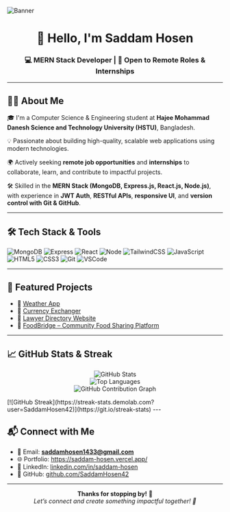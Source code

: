 <!-- GitHub Profile Banner -->
![Banner](https://media.licdn.com/dms/image/v2/D5616AQGgllPXrUCgYA/profile-displaybackgroundimage-shrink_350_1400/B56ZWylhs4GsAc-/0/1742457939783?e=1758153600&v=beta&t=tGDfbZAUEsFs_AsS861Tai3PD22cQJS083Ev_N1P9ck)

<h1 align="center">👋 Hello, I'm Saddam Hosen</h1>
<h3 align="center">💻 MERN Stack Developer | 🚀 Open to Remote Roles & Internships</h3>

---

## 👨‍💻 About Me

🎓 I'm a Computer Science & Engineering student at **Hajee Mohammad Danesh Science and Technology University (HSTU)**, Bangladesh.

💡 Passionate about building high-quality, scalable web applications using modern technologies.

🌍 Actively seeking **remote job opportunities** and **internships** to collaborate, learn, and contribute to impactful projects.

🛠️ Skilled in the **MERN Stack (MongoDB, Express.js, React.js, Node.js)**, with experience in **JWT Auth**, **RESTful APIs**, **responsive UI**, and **version control with Git & GitHub**.

---

## 🛠️ Tech Stack & Tools

![MongoDB](https://img.shields.io/badge/MongoDB-4EA94B?style=for-the-badge&logo=mongodb&logoColor=white)
![Express](https://img.shields.io/badge/Express.js-000000?style=for-the-badge&logo=express&logoColor=white)
![React](https://img.shields.io/badge/React-61DAFB?style=for-the-badge&logo=react&logoColor=black)
![Node](https://img.shields.io/badge/Node.js-339933?style=for-the-badge&logo=node.js&logoColor=white)
![TailwindCSS](https://img.shields.io/badge/Tailwind_CSS-38B2AC?style=for-the-badge&logo=tailwind-css&logoColor=white)
![JavaScript](https://img.shields.io/badge/JavaScript-F7DF1E?style=for-the-badge&logo=javascript&logoColor=black)
![HTML5](https://img.shields.io/badge/HTML5-E34F26?style=for-the-badge&logo=html5&logoColor=white)
![CSS3](https://img.shields.io/badge/CSS3-1572B6?style=for-the-badge&logo=css3&logoColor=white)
![Git](https://img.shields.io/badge/Git-F05032?style=for-the-badge&logo=git&logoColor=white)
![VSCode](https://img.shields.io/badge/VS_Code-007ACC?style=for-the-badge&logo=visual-studio-code&logoColor=white)

---

## 🚀 Featured Projects

- 🔗 [Weather App](https://weather42.netlify.app/)
- 🔗 [Currency Exchanger](https://money-exchange42.netlify.app/)
- 🔗 [Lawyer Directory Website](https://github.com/SaddamHosen42)
- 🔗 [FoodBridge – Community Food Sharing Platform](#)

---

## 📈 GitHub Stats & Streak

<p align="center">
  <img src="https://github-readme-stats.vercel.app/api?username=SaddamHosen42&show_icons=true&theme=github_dark" alt="GitHub Stats" />
  <br />
  <img src="https://github-readme-stats.vercel.app/api/top-langs/?username=SaddamHosen42&layout=compact&theme=github_dark" alt="Top Languages" />
  <br />
  <img src="https://github-contribution-graph.vercel.app/api?username=SaddamHosen42&theme=github-dark" alt="GitHub Contribution Graph" />
</p>
[![GitHub Streak](https://streak-stats.demolab.com?user=SaddamHosen42)](https://git.io/streak-stats)
---

## 📬 Connect with Me

- 📧 Email: **saddamhosen1433@gmail.com**
- 🌐 Portfolio: https://saddam-hosen.vercel.app/
- 💼 LinkedIn: [linkedin.com/in/saddam-hosen](https://www.linkedin.com/in/saddam-hosen/)
- 🐙 GitHub: [github.com/SaddamHosen42](https://github.com/SaddamHosen42)

---

<p align="center">
  <b>Thanks for stopping by!</b> 🙏  
  <br/>
  <i>Let’s connect and create something impactful together! 🚀</i>
</p>
